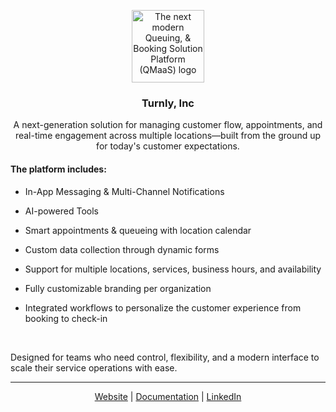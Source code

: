 <div id="top"></div>

<div align="center">
  <p align="center">
    <a href="https://turnly.io" target="_blank">
      <picture>
        <source media="(prefers-color-scheme: dark)" srcset="https://avatars.githubusercontent.com/u/89368914">
        <source media="(prefers-color-scheme: light)" srcset="https://avatars.githubusercontent.com/u/89368914">
        <img src="https://avatars.githubusercontent.com/u/89368914" alt="The next modern Queuing, & Booking Solution Platform (QMaaS) logo" width="116">
      </picture>
    </a>
  </p>

  <h3 align="center">Turnly, Inc</h3>

  <p align="center">
    A next-generation solution for managing customer flow, appointments, and real-time engagement across multiple locations—built from the ground up for today's customer expectations.
  </p>
</div>

#### The platform includes:

* In-App Messaging & Multi-Channel Notifications

* AI-powered Tools

* Smart appointments & queueing with location calendar

* Custom data collection through dynamic forms

* Support for multiple locations, services, business hours, and availability

* Fully customizable branding per organization

* Integrated workflows to personalize the customer experience from booking to check-in

<br />

Designed for teams who need control, flexibility, and a modern interface to scale their service operations with ease.

---

<p align="center">
  <a target="_blank" href="https://turnly.io">Website</a> |
  <a target="_blank" href="https://developers.turnly.app">Documentation</a> |
  <a target="_blank" href="https://linkedin.com/company/turnly">LinkedIn</a>
</p>
